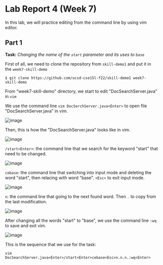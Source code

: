 # Lab Report 4 (Week 7)

In this lab, we will practice editing from the command line by using vim editor.

## Part 1 ##

**Task:** *Changing the name of the `start` parameter and its uses to `base`*

First of all, we need to clone the repository from `skill-demo1` and put it in the `week7-skill-demo`

`$ git clone https://github.com/ucsd-cse15l-f22/skill-demo1 week7-skill-demo`

From "week7-skill-demo" directory, we start to edit "DocSearchServer.java" in `vim`

We use the command line `vim DocSerchServer.java<Enter>` to open file "DocSearchServer.java" in vim. 

![image]()

Then, this is how the "DocSearchServer.java" looks like in vim.

![image]()

`/start<Enter>`: the command line that we search for the keyword "start" that need to be changed.

![image]()

`cebase`: the command line that switching into input mode and deleting the word "start", then relacing with word "base". `<Esc>` to exit input mode.

![image]()

`n`: the command line that going to the next found word. Then `.` to copy from the last modification.

![image]()

After changing all the words "start" to "base", we use the command line `:wq` to save and exit vim.

![image]()

This is the sequence that we use for the task:

`vim DocSearchServer.java<Enter>/start<Enter>cebase<Esc>n.n.n.:wq<Enter>`


